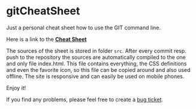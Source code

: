 # gitCheatSheet

Just a personal cheat sheet how to use the GIT command line.

Here is a link to the **[Cheat Sheet](https://mm65de.github.io/gitCheatSheet/)**

The sources of the sheet is stored in folder `src`.
After every commit resp. push to the repository the sources are automatically compiled to the one and only file index.html.
This file contains everything, the CSS definitions and even the favorite icon, so this file can be copied around and also used offline.
The site is responsive and can easily be used on mobile phones.

Enjoy it!

If you find any problems, please feel free to create a [bug ticket](https://github.com/mm65de/gitCheatSheet/issues).
